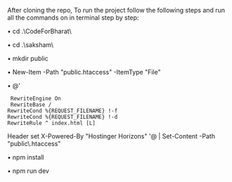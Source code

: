 After cloning the repo, To run the project follow the following steps and run all the commands on in terminal step by step:

•	cd .\CodeForBharat\

•	cd .\saksham\

•	mkdir public

•	New-Item -Path "public\.htaccess" -ItemType "File"

•	@'

<IfModule mod_rewrite.c>
 
 	 RewriteEngine On
 	 RewriteBase /
  	RewriteCond %{REQUEST_FILENAME} !-f
  	RewriteCond %{REQUEST_FILENAME} !-d
  	RewriteRule ^ index.html [L]
</IfModule>

<IfModule mod_headers.c>
  	Header set X-Powered-By "Hostinger Horizons"
</IfModule>
'@ | Set-Content -Path "public\.htaccess"

•	npm install

•	npm run dev
